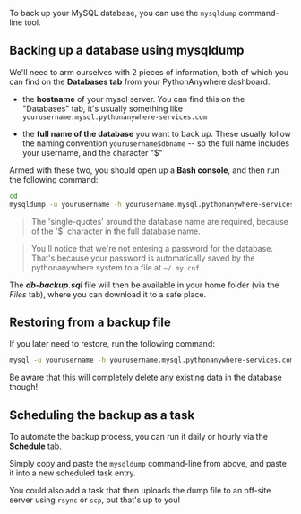 
<!--
.. title: Backing up (and restoring) MySQL databases
.. slug: MySQLBackupRestore
.. date: 2016-02-26 14:35:28 UTC+01:00
.. tags:
.. category:
.. link:
.. description:
.. type: text
-->

To back up your MySQL database, you can use the `mysqldump` command-line tool.

## Backing up a database using mysqldump

We'll need to arm ourselves with 2 pieces of information, both of which you can find on the **Databases tab** from your PythonAnywhere dashboard.

- the **hostname** of your mysql server.  You can find this on the "Databases" tab, it's usually something like `yourusername.mysql.pythonanywhere-services.com`

- the **full name of the database** you want to back up.  These usually follow the naming convention `yourusername$dbname`  -- so the full name includes your username, and the character "$"

Armed with these two, you should open up a **Bash console**, and then run the following command:

```bash
cd
mysqldump -u yourusername -h yourusername.mysql.pythonanywhere-services.com 'yourusername$dbname'  > db-backup.sql
```

> The 'single-quotes' around the database name are required, because of the '$' character in the full database name.

> You'll notice that we're not entering a password for the database.  That's because your password is automatically saved by the pythonanywhere system to a file at `~/.my.cnf`.


The ***db-backup.sql*** file will then be available in your home folder (via the
*Files* tab), where you can download it to a safe place.


## Restoring from a backup file

If you later need to restore, run the following command:

```bash
mysql -u yourusername -h yourusername.mysql.pythonanywhere-services.com 'yourusername$dbname'  < db-backup.sql
```

Be aware that this will completely delete any existing data in the database though! 


## Scheduling the backup as a task

To automate the backup process, you  can run it daily or hourly via the **Schedule** tab.

Simply copy and paste the `mysqldump` command-line from above, and paste it into a new scheduled task entry.

You could also add a task that then uploads the dump file to an off-site server
using `rsync` or `scp`, but that's up to you!


